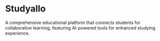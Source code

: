 # Studyallo

A comprehensive educational platform that connects students for collaborative learning, featuring AI-powered tools for enhanced studying experience.


